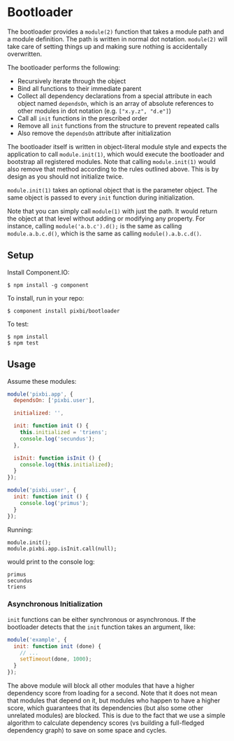 # Bootloader

The bootloader provides a `module(2)` function that takes a module path and a
module definition. The path is written in normal dot notation. `module(2)` will
take care of setting things up and making sure nothing is accidentally
overwritten.

The bootloader performs the following:

* Recursively iterate through the object
* Bind all functions to their immediate parent
* Collect all dependency declarations from a special attribute in each object
  named `dependsOn`, which is an array of absolute references to other modules
  in dot notation (e.g. `["x.y.z", "d.e"]`)
* Call all `init` functions in the prescribed order
* Remove all `init` functions from the structure to prevent repeated calls
* Also remove the `dependsOn` attribute after initialization

The bootloader itself is written in object-literal module style and expects the
application to call `module.init(1)`, which would execute the bootloader and
bootstrap all registered modules. Note that calling `module.init(1)` would also
remove that method according to the rules outlined above. This is by design as
you should not initialize twice.

`module.init(1)` takes an optional object that is the parameter object. The
same object is passed to every `init` function during initialization.

Note that you can simply call `module(1)` with just the path. It would return
the object at that level without adding or modifying any property. For
instance, calling `module('a.b.c').d();` is the same as calling
`module.a.b.c.d()`, which is the same as calling `module().a.b.c.d()`.


## Setup

Install Component.IO:

    $ npm install -g component

To install, run in your repo:

    $ component install pixbi/bootloader

To test:

    $ npm install
    $ npm test


## Usage

Assume these modules:

```js
module('pixbi.app', {
  dependsOn: ['pixbi.user'],

  initialized: '',

  init: function init () {
    this.initialized = 'triens';
    console.log('secundus');
  },

  isInit: function isInit () {
    console.log(this.initialized);
  }
});

module('pixbi.user', {
  init: function init () {
    console.log('primus');
  }
});
```

Running:

```
module.init();
module.pixbi.app.isInit.call(null);
```

would print to the console log:

```
primus
secundus
triens
```

### Asynchronous Initialization

`init` functions can be either synchronous or asynchronous. If the bootloader
detects that the `init` function takes an argument, like:

```js
module('example', {
  init: function init (done) {
    // ...
    setTimeout(done, 1000);
  }
});
```

The above module will block all other modules that have a higher dependency
score from loading for a second. Note that it does not mean that modules that
depend on it, but modules who happen to have a higher score, which guarantees
that its dependencies (but also some other unrelated modules) are blocked. This
is due to the fact that we use a simple algorithm to calculate dependency
scores (vs building a full-fledged dependency graph) to save on some space and
cycles.
